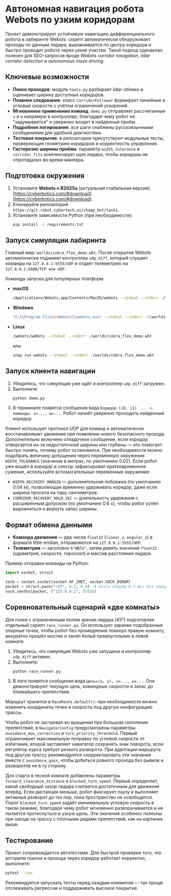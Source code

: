 # Автономная навигация робота Webots по узким коридорам

Проект демонстрирует устойчивую навигацию дифференциального робота в лабиринте Webots:
скрипт автоматически обнаруживает проходы по данным лидара, выравнивается по центру коридора и
быстро проводит робота через узкие участки. Такой подход одинаково полезен для
SEO-запросов вроде *Webots corridor navigation*, *lidar corridor detection* и *autonomous maze driving*.

## Ключевые возможности

- **Поиск проходов**: модуль `tools.py` разбирает lidar-облако и оценивает ширину доступных коридоров.
- **Плавное следование**: класс `CorridorFollower` формирует линейные и угловые скорости с учётом ограничений ускорений.
- **Мгновенное применение команд**: `demo.py` отправляет рассчитанные `v` и `w` напрямую в контроллер, благодаря чему робот не "задумывается" и уверенно входит в найденный проём.
- **Подробное логирование**: все шаги снабжены русскоязычными сообщениями для удобной диагностики.
- **Тестовое покрытие**: в репозитории присутствуют модульные тесты, проверяющие геометрию коридоров и корректность управления.
- **Гистерезис ширины проёма**: параметр `width_tolerance` в `corridor_fits` компенсирует шум лидара, чтобы коридоры не «пропадали» во время манёвра.

## Подготовка окружения

1. Установите **Webots v.R2025a** (актуальная стабильная версия): [https://cyberbotics.com/#download](https://cyberbotics.com/#download).
2. Клонируйте репозиторий `https://git.robot.cybertech.ai/champ_bot/task1`.
3. Установите зависимости Python (при необходимости):
   ```bash
   pip install -r requirements.txt
   ```

## Запуск симуляции лабиринта

Главный мир: `worlds/cobra_flex_demo.wbt`. После открытия Webots автоматически поднимет контроллер `udp_diff`,
который слушает команды на `127.0.0.1:5555/UDP` и отдаёт телеметрию на `127.0.0.1:5600/TCP или UDP`.

Команды запуска для популярных платформ:

- **macOS**
  ```bash
  /Applications/Webots.app/Contents/MacOS/webots --stdout --stderr ./worlds/cobra_flex_demo.wbt
  ```
- **Windows**
  ```bash
  "C:\\Program Files\\Webots\\webots.exe" --stdout --stderr .\\worlds\\cobra_flex_demo.wbt
  ```
- **Linux**
  ```bash
  /webots/webots --stdout --stderr ./worlds/cobra_flex_demo.wbt
  ```
  или
  ```bash
  snap run webots --stdout --stderr ./worlds/cobra_flex_demo.wbt
  ```

## Запуск клиента навигации

1. Убедитесь, что симуляция уже идёт и контроллер `udp_diff` загружен.
2. Выполните:
   ```bash
   python demo.py
   ```
3. В терминале появятся сообщения вида `Коридор (i0, i1) ... -> команды: v=..., w=...`. Робот начнёт уверенно проходить найденный коридор.

Клиент использует протокол UDP для команд и автоматически восстанавливает движение при появлении нового безопасного прохода.
Дополнительно включено отладочное сообщение, если коридор отвергается из-за недостаточной ширины или глубины — это помогает быстро понять, почему робот остановился.
При необходимости можно подобрать величину допущения через переменную окружения `WIDTH_TOLERANCE` (значение в метрах, по умолчанию 0.02).
Если робот уже вошёл в коридор и сенсор зафиксировал кратковременное сужение,
используйте вспомогательные переменные окружения:

- `WIDTH_RECOVERY_MARGIN` — дополнительная поблажка (по умолчанию 0.04 м), позволяющая временно удерживать коридор, даже если ширина просела на пару сантиметров.
- `CORRIDOR_RECOVERY_HOLD_SEC` — длительность удержания с расширенным допуском (по умолчанию 0.6 с), чтобы робот успел выровняться и вернуть запас ширины.

## Формат обмена данными

- **Команда движения** — два числа `float32` (`linear_x`, `angular_z`) в формате little-endian, отправляются на `127.0.0.1:5555/UDP`.
- **Телеметрия** — заголовок `b"WBTG"`, затем девять значений `float32` (одометрия, скорости, гироскоп) и массив расстояний лидара.

Пример отправки команды на Python:

```python
import socket, struct

sock = socket.socket(socket.AF_INET, socket.SOCK_DGRAM)
packet = struct.pack("<2f", 0.3, 0.0)  # ехать вперёд 0.3 м/с без поворота
sock.sendto(packet, ("127.0.0.1", 5555))
```

## Соревновательный сценарий «две комнаты»

Для гонки с ограниченным полем зрения лидара (45°) подготовлен отдельный
скрипт `race_runner.py`. Он использует заранее подобранные опорные точки,
чтобы робот без промедления покинул правую комнату, аккуратно прошёл мостик
и занял белый прямоугольник в левой комнате.

1. Убедитесь, что симуляция Webots уже запущена и контроллер `udp_diff`
   активен.
2. Выполните:
   ```bash
   python race_runner.py
   ```
3. В логе появятся сообщения вида `Цель=(x, y), v=..., w=...`. Они
   демонстрируют текущую цель, командные скорости и запас до ближайшего
   препятствия.

Маршрут хранится в `RaceRoute.default()`: при необходимости можно изменить
координаты точек и скорости под другую конфигурацию трассы.

Чтобы робот не застревал во вращении при большом скоплении препятствий, в
`NavigatorConfig` предусмотрены параметры `avoidance_max_correction` и
`turn_priority_threshold`. Первый ограничивает максимальную поправку по
угловой скорости от избегания, второй заставляет навигатор сохранять знак
поворота, если регулятор курса требует резкого разворота. При адаптации
маршрута под другую трассу рекомендуется скорректировать эти значения вместе
с `avoidance_gain`, чтобы добиться ровного прохода без рывков и разворотов
не в ту сторону.

Для старта в тесной комнате добавлены параметры `forward_clearance_distance`
и `blocked_turn_speed`. Первый определяет, какой свободный зазор лидара
считается достаточным для движения вперёд. Если дистанция меньше, робот
фиксирует паузу и выполняет активный разворот до тех пор, пока пространство
не освободится. Порог `blocked_turn_speed` задаёт минимальную угловую
скорость в таком режиме, благодаря чему робот мгновенно разворачивается и не
пытается протиснуться в узкую щель. Эти значения особенно полезны при
заезде на трассу с плотными рядами препятствий, как на картинке выше.

## Тестирование

Проект сопровождается автотестами. Для быстрой проверки того, что алгоритм поиска и прохода через коридор работает корректно, выполните:

```bash
pytest --cov
```

Рекомендуется запускать тесты перед каждым коммитом — так проще отслеживать регрессии и поддерживать высокое покрытие.
